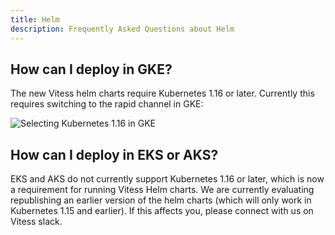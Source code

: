 ```yaml
---
title: Helm
description: Frequently Asked Questions about Helm
---
```


## How can I deploy in GKE?

The new Vitess helm charts require Kubernetes 1.16 or later. Currently this requires switching to the rapid channel in GKE:

![Selecting Kubernetes 1.16 in GKE](/img/gke.png)

## How can I deploy in EKS or AKS?

EKS and AKS do not currently support Kubernetes 1.16 or later, which is now a requirement for running Vitess Helm charts. We are currently evaluating republishing an earlier version of the helm charts (which will only work in Kubernetes 1.15 and earlier). If this affects you, please connect with us on Vitess slack.

